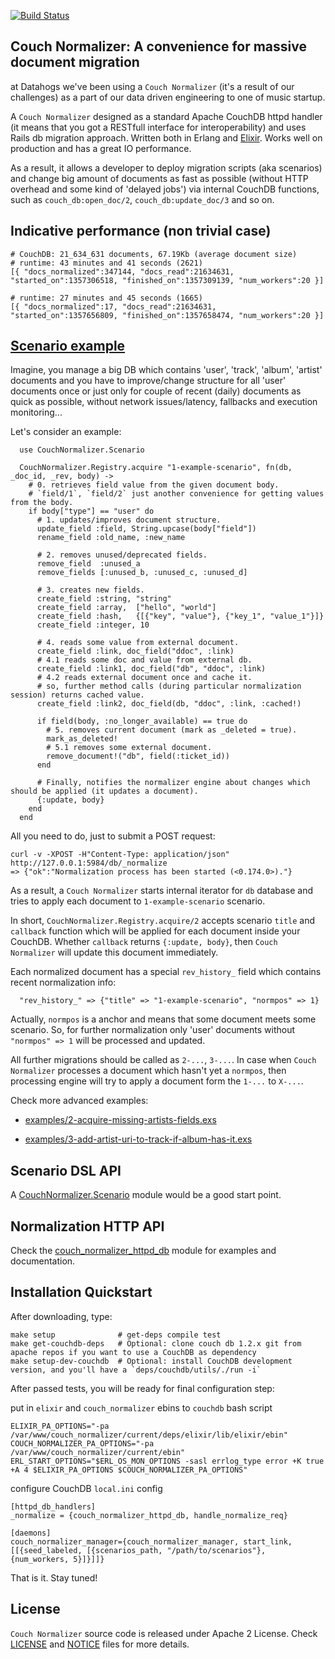 [![Build Status](https://secure.travis-ci.org/datahogs/couch_normalizer.png?branch=master "Build Status")](http://travis-ci.org/datahogs/couch_normalizer)

Couch Normalizer: A convenience for massive document migration
---------------------------------------------------------------

at Datahogs we've been using a `Couch Normalizer` (it's a result of our challenges) as a part of our data driven engineering to one of music startup.

A `Couch Normalizer` designed as a standard Apache CouchDB httpd handler (it means that you got a RESTfull interface for interoperability) and uses Rails db migration approach. Written both in Erlang and [Elixir](https://github.com/elixir-lang/elixir). Works well on production and has a great IO performance.

As a result, it allows a developer to deploy migration scripts (aka scenarios) and change big amount of documents as fast as possible (without HTTP overhead and some kind of 'delayed jobs') via internal CouchDB functions, such as `couch_db:open_doc/2`, `couch_db:update_doc/3` and so on.


Indicative performance (non trivial case)
----------------------------------------

    # CouchDB: 21_634_631 documents, 67.19Kb (average document size)
    # runtime: 43 minutes and 41 seconds (2621)
    [{ "docs_normalized":347144, "docs_read":21634631, "started_on":1357306518, "finished_on":1357309139, "num_workers":20 }]

    # runtime: 27 minutes and 45 seconds (1665)
    [{ "docs_normalized":17, "docs_read":21634631, "started_on":1357656809, "finished_on":1357658474, "num_workers":20 }]


[Scenario example](https://github.com/datahogs/couch_normalizer/blob/master/examples/1-example-scenario.exs)
----------------------------------------------------------------------------------------------------------------

Imagine, you manage a big DB which contains 'user', 'track', 'album', 'artist' documents and you have to improve/change structure for all 'user' documents once or just only for couple of recent (daily) documents as quick as possible, without network issues/latency, fallbacks and execution monitoring...

Let's consider an example:

      use CouchNormalizer.Scenario

      CouchNormalizer.Registry.acquire "1-example-scenario", fn(db, _doc_id, _rev, body) ->
        # 0. retrieves field value from the given document body.
        # `field/1`, `field/2` just another convenience for getting values from the body.
        if body["type"] == "user" do
          # 1. updates/improves document structure.
          update_field :field, String.upcase(body["field"])
          rename_field :old_name, :new_name

          # 2. removes unused/deprecated fields.
          remove_field  :unused_a
          remove_fields [:unused_b, :unused_c, :unused_d]

          # 3. creates new fields.
          create_field :string, "string"
          create_field :array,  ["hello", "world"]
          create_field :hash,   {[{"key", "value"}, {"key_1", "value_1"}]}
          create_field :integer, 10

          # 4. reads some value from external document.
          create_field :link, doc_field("ddoc", :link)
          # 4.1 reads some doc and value from external db.
          create_field :link1, doc_field("db", "ddoc", :link)
          # 4.2 reads external document once and cache it.
          # so, further method calls (during particular normalization session) returns cached value.
          create_field :link2, doc_field(db, "ddoc", :link, :cached!)

          if field(body, :no_longer_available) == true do
            # 5. removes current document (mark as _deleted = true).
            mark_as_deleted!
            # 5.1 removes some external document.
            remove_document!("db", field(:ticket_id))
          end

          # Finally, notifies the normalizer engine about changes which should be applied (it updates a document).
          {:update, body}
        end
      end

All you need to do, just to submit a POST request:

    curl -v -XPOST -H"Content-Type: application/json" http://127.0.0.1:5984/db/_normalize
    => {"ok":"Normalization process has been started (<0.174.0>)."}

As a result, a `Couch Normalizer` starts internal iterator for `db` database and tries to apply each document to `1-example-scenario` scenario.

In short, `CouchNormalizer.Registry.acquire/2` accepts scenario `title` and `callback` function which will be applied for each document inside your CouchDB. Whether `callback` returns `{:update, body}`, then `Couch Normalizer` will update this document immediately.

Each normalized document has a special `rev_history_` field which contains recent normalization info:

      "rev_history_" => {"title" => "1-example-scenario", "normpos" => 1}

Actually, `normpos` is a anchor and means that some document meets some scenario. So, for further normalization only 'user' documents without `"normpos" => 1` will be processed and updated.

All further migrations should be called as `2-...`, `3-...`. In case when `Couch Normalizer` processes a document which hasn't yet a `normpos`, then processing engine will try to apply a document form the `1-...` to `X-...`.


Check more advanced examples:

* [examples/2-acquire-missing-artists-fields.exs](https://github.com/datahogs/couch_normalizer/blob/master/examples/2-acquire-missing-artists-fields.exs)

* [examples/3-add-artist-uri-to-track-if-album-has-it.exs](https://github.com/datahogs/couch_normalizer/blob/master/examples/3-add-artist-uri-to-track-if-album-has-it.exs)


Scenario DSL API
----------------

A [CouchNormalizer.Scenario](https://github.com/datahogs/couch_normalizer/blob/master/lib/couch_normalizer/scenario.ex) module would be a good start point.


Normalization HTTP API
----------------------

Check the [couch_normalizer_httpd_db](https://github.com/datahogs/couch_normalizer/blob/master/src/couch_normalizer_httpd_db.erl) module for examples and documentation.


Installation Quickstart
-----------------------

After downloading, type:

    make setup              # get-deps compile test
    make get-couchdb-deps   # Optional: clone couch db 1.2.x git from apache repos if you want to use a CouchDB as dependency
    make setup-dev-couchdb  # Optional: install CouchDB development version, and you'll have a `deps/couchdb/utils/./run -i`

After passed tests, you will be ready for final configuration step:

put in `elixir` and `couch_normalizer` ebins to `couchdb` bash script

    ELIXIR_PA_OPTIONS="-pa /var/www/couch_normalizer/current/deps/elixir/lib/elixir/ebin"
    COUCH_NORMALIZER_PA_OPTIONS="-pa /var/www/couch_normalizer/current/ebin"
    ERL_START_OPTIONS="$ERL_OS_MON_OPTIONS -sasl errlog_type error +K true +A 4 $ELIXIR_PA_OPTIONS $COUCH_NORMALIZER_PA_OPTIONS"

configure CouchDB `local.ini` config

    [httpd_db_handlers]
    _normalize = {couch_normalizer_httpd_db, handle_normalize_req}

    [daemons]
    couch_normalizer_manager={couch_normalizer_manager, start_link, [[{seed_labeled, [{scenarios_path, "/path/to/scenarios"}, {num_workers, 5}]}]]}


That is it. Stay tuned!



License
-------

`Couch Normalizer` source code is released under Apache 2 License.
Check [LICENSE](https://github.com/datahogs/couch_normalizer/blob/master/LICENSE) and [NOTICE](https://github.com/datahogs/couch_normalizer/blob/master/NOTICE) files for more details.
